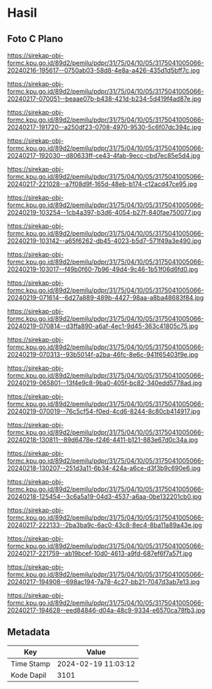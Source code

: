 # Hasil

## Foto C Plano

https://sirekap-obj-formc.kpu.go.id/89d2/pemilu/pdpr/31/75/04/10/05/3175041005066-20240216-195617--0750ab03-58d8-4e8a-a426-435d1d5bff7c.jpg

https://sirekap-obj-formc.kpu.go.id/89d2/pemilu/pdpr/31/75/04/10/05/3175041005066-20240217-070051--beaae07b-b438-421d-b234-5d419f4ad87e.jpg

https://sirekap-obj-formc.kpu.go.id/89d2/pemilu/pdpr/31/75/04/10/05/3175041005066-20240217-191720--a250df23-0708-4970-9530-5c6f07dc394c.jpg

https://sirekap-obj-formc.kpu.go.id/89d2/pemilu/pdpr/31/75/04/10/05/3175041005066-20240217-192030--d80633ff-ce43-4fab-9ecc-cbd7ec85e5d4.jpg

https://sirekap-obj-formc.kpu.go.id/89d2/pemilu/pdpr/31/75/04/10/05/3175041005066-20240217-221028--a7f08d9f-165d-48eb-b174-c12acd47ce95.jpg

https://sirekap-obj-formc.kpu.go.id/89d2/pemilu/pdpr/31/75/04/10/05/3175041005066-20240219-103254--1cb4a397-b3d6-4054-b27f-840fae750077.jpg

https://sirekap-obj-formc.kpu.go.id/89d2/pemilu/pdpr/31/75/04/10/05/3175041005066-20240219-103142--a65f6262-db45-4023-b5d7-571f49a3e490.jpg

https://sirekap-obj-formc.kpu.go.id/89d2/pemilu/pdpr/31/75/04/10/05/3175041005066-20240219-103017--f49b0f60-7b96-49d4-9c46-1b51f06d6fd0.jpg

https://sirekap-obj-formc.kpu.go.id/89d2/pemilu/pdpr/31/75/04/10/05/3175041005066-20240219-071614--6d27a889-489b-4427-98aa-a8ba48683f84.jpg

https://sirekap-obj-formc.kpu.go.id/89d2/pemilu/pdpr/31/75/04/10/05/3175041005066-20240219-070814--d3ffa890-a6af-4ec1-9d45-363c41805c75.jpg

https://sirekap-obj-formc.kpu.go.id/89d2/pemilu/pdpr/31/75/04/10/05/3175041005066-20240219-070313--93b5014f-a2ba-46fc-8e6c-941f65403f9e.jpg

https://sirekap-obj-formc.kpu.go.id/89d2/pemilu/pdpr/31/75/04/10/05/3175041005066-20240219-065801--13f4e9c8-9ba0-405f-bc82-340edd5778ad.jpg

https://sirekap-obj-formc.kpu.go.id/89d2/pemilu/pdpr/31/75/04/10/05/3175041005066-20240219-070019--76c5cf54-f0ed-4cd6-8244-8c80cb414917.jpg

https://sirekap-obj-formc.kpu.go.id/89d2/pemilu/pdpr/31/75/04/10/05/3175041005066-20240218-130811--89d6478e-f246-4411-b121-883e67d0c34a.jpg

https://sirekap-obj-formc.kpu.go.id/89d2/pemilu/pdpr/31/75/04/10/05/3175041005066-20240218-130207--251d3a11-6b34-424a-a6ce-d3f3b9c690e6.jpg

https://sirekap-obj-formc.kpu.go.id/89d2/pemilu/pdpr/31/75/04/10/05/3175041005066-20240218-125454--3c6a5a19-04d3-4537-a6aa-0be132201cb0.jpg

https://sirekap-obj-formc.kpu.go.id/89d2/pemilu/pdpr/31/75/04/10/05/3175041005066-20240217-222133--2ba3ba9c-6ac0-43c8-8ec4-8ba11a89a43e.jpg

https://sirekap-obj-formc.kpu.go.id/89d2/pemilu/pdpr/31/75/04/10/05/3175041005066-20240217-221759--ab19bcef-10d0-4613-a9fd-687ef6f7a57f.jpg

https://sirekap-obj-formc.kpu.go.id/89d2/pemilu/pdpr/31/75/04/10/05/3175041005066-20240217-194908--698ac194-7a78-4c27-bb21-7047d3ab7e13.jpg

https://sirekap-obj-formc.kpu.go.id/89d2/pemilu/pdpr/31/75/04/10/05/3175041005066-20240217-194628--eed84846-d04a-48c9-9334-e6570ca78fb3.jpg


## Metadata

| Key        | Value               |
| ---------- | ------------------- |
| Time Stamp | 2024-02-19 11:03:12 |
| Kode Dapil | 3101                |



